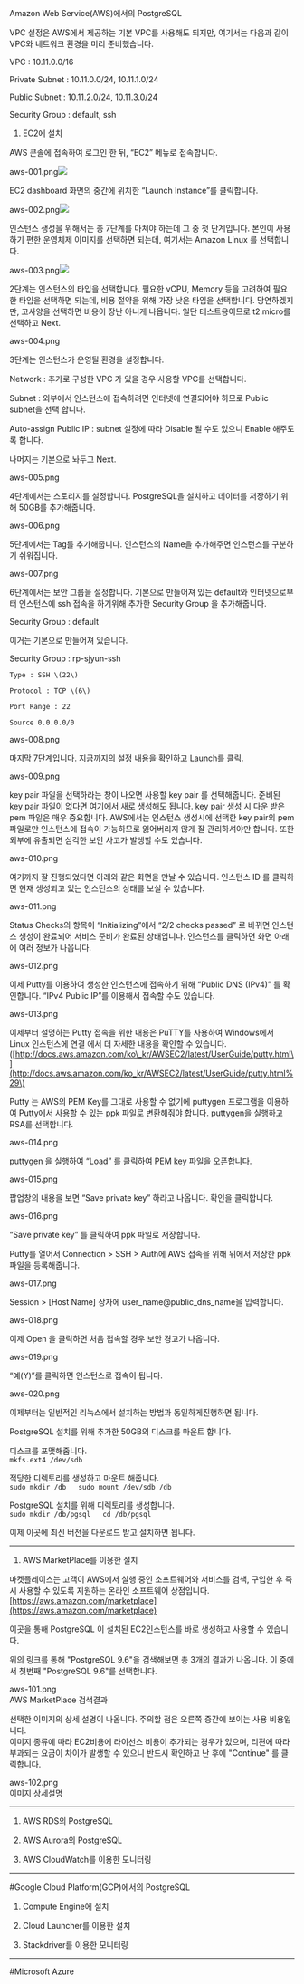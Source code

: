 Amazon Web Service\(AWS\)에서의 PostgreSQL

VPC 설정은 AWS에서 제공하는 기본 VPC를 사용해도 되지만, 여기서는 다음과 같이 VPC와 네트워크 환경을 미리 준비했습니다.

VPC : 10.11.0.0/16

Private Subnet : 10.11.0.0/24, 10.11.1.0/24

Public Subnet : 10.11.2.0/24, 10.11.3.0/24

Security Group : default, ssh

1. EC2에 설치

AWS 콘솔에 접속하여 로그인 한 뒤, “EC2” 메뉴로 접속합니다.

aws-001.png![](/assets/aws-001.png)

EC2 dashboard 화면의 중간에 위치한 “Launch Instance”를 클릭합니다.

aws-002.png![](/assets/aws-002.png)

인스턴스 생성을 위해서는 총 7단계를 마쳐야 하는데 그 중 첫 단계입니다. 본인이 사용하기 편한 운영체제 이미지를 선택하면 되는데, 여기서는 Amazon Linux 를 선택합니다.

aws-003.png![](/assets/aws-003.png)

2단계는 인스턴스의 타입을 선택합니다. 필요한 vCPU, Memory 등을 고려하여 필요한 타입을 선택하면 되는데, 비용 절약을 위해 가장 낮은 타입을 선택합니다. 당연하겠지만, 고사양을 선택하면 비용이 장난 아니게 나옵니다. 일단 테스트용이므로 t2.micro를 선택하고 Next.

aws-004.png



3단계는 인스턴스가 운영될 환경을 설정합니다.

Network : 추가로 구성한 VPC 가 있을 경우 사용할 VPC를 선택합니다.

Subnet : 외부에서 인스턴스에 접속하려면 인터넷에 연결되어야 하므로 Public subnet을 선택 합니다.

Auto-assign Public IP : subnet 설정에 따라 Disable 될 수도 있으니 Enable 해주도록 합니다.

나머지는 기본으로 놔두고 Next.

aws-005.png



4단계에서는 스토리지를 설정합니다. PostgreSQL을 설치하고 데이터를 저장하기 위해 50GB를 추가해줍니다.

aws-006.png



5단계에서는 Tag를 추가해줍니다. 인스턴스의 Name을 추가해주면 인스턴스를 구분하기 쉬워집니다.

aws-007.png



6단계에서는 보안 그룹을 설정합니다. 기본으로 만들어져 있는 default와 인터넷으로부터 인스턴스에 ssh 접속을 하기위해 추가한 Security Group 을 추가해줍니다.

Security Group : default

이거는 기본으로 만들어져 있습니다.

Security Group : rp-sjyun-ssh

```
Type : SSH \(22\)

Protocol : TCP \(6\)

Port Range : 22

Source 0.0.0.0/0
```

aws-008.png



마지막 7단계입니다. 지금까지의 설정 내용을 확인하고 Launch를 클릭.

aws-009.png



key pair 파일을 선택하라는 창이 나오면 사용할 key pair 를 선택해줍니다. 준비된 key pair 파일이 없다면 여기에서 새로 생성해도 됩니다. key pair 생성 시 다운 받은 pem 파일은 매우 중요합니다. AWS에서는 인스턴스 생성시에 선택한 key pair의 pem 파일로만 인스턴스에 접속이 가능하므로 잃어버리지 않게 잘 관리하셔야만 합니다. 또한 외부에 유출되면 심각한 보안 사고가 발생할 수도 있습니다.

aws-010.png



여기까지 잘 진행되었다면 아래와 같은 화면을 만날 수 있습니다. 인스턴스 ID 를 클릭하면 현재 생성되고 있는 인스턴스의 상태를 보실 수 있습니다.

aws-011.png



Status Checks의 항목이 “Initializing”에서 “2/2 checks passed” 로 바뀌면 인스턴스 생성이 완료되어 서비스 준비가 완료된 상태입니다. 인스턴스를 클릭하면 화면 아래에 여러 정보가 나옵니다.

aws-012.png



이제 Putty를 이용하여 생성한 인스턴스에 접속하기 위해 “Public DNS \(IPv4\)” 를 확인합니다. “IPv4 Public IP”를 이용해서 접속할 수도 있습니다.

aws-013.png



이제부터 설명하는 Putty 접속을 위한 내용은 PuTTY를 사용하여 Windows에서 Linux 인스턴스에 연결 에서 더 자세한 내용을 확인할 수 있습니다. \([http://docs.aws.amazon.com/ko\_kr/AWSEC2/latest/UserGuide/putty.html\](http://docs.aws.amazon.com/ko_kr/AWSEC2/latest/UserGuide/putty.html%29\)

Putty 는 AWS의 PEM Key를 그대로 사용할 수 없기에 puttygen 프로그램을 이용하여 Putty에서 사용할 수 있는 ppk 파일로 변환해줘야 합니다. puttygen을 실행하고 RSA를 선택합니다.

aws-014.png





puttygen 을 실행하여 “Load” 를 클릭하여 PEM key 파일을 오픈합니다.

aws-015.png





팝업창의 내용을 보면 “Save private key” 하라고 나옵니다. 확인을 클릭합니다.

aws-016.png





“Save private key” 를 클릭하여 ppk 파일로 저장합니다.

Putty를 열어서 Connection &gt; SSH &gt; Auth에 AWS 접속을 위해 위에서 저장한 ppk 파일을 등록해줍니다.

aws-017.png





Session &gt;  \[Host Name\] 상자에 user\_name@public\_dns\_name을 입력합니다.

aws-018.png



이제 Open 을 클릭하면 처음 접속할 경우 보안 경고가 나옵니다.

aws-019.png





“예\(Y\)”를 클릭하면 인스턴스로 접속이 됩니다.

aws-020.png





이제부터는 일반적인 리눅스에서 설치하는 방법과 동일하게진행하면 됩니다.

PostgreSQL 설치를 위해 추가한 50GB의 디스크를 마운트 합니다.



디스크를 포맷해줍니다.   
`mkfs.ext4 /dev/sdb`

적당한 디렉토리를 생성하고 마운트 해줍니다.   
`sudo mkdir /db  
sudo mount /dev/sdb /db`

PostgreSQL 설치를 위해 디렉토리를 생성합니다.   
`sudo mkdir /db/pgsql  
cd /db/pgsql`  


이제 이곳에 최신 버전을 다운로드 받고 설치하면 됩니다.

---

1. AWS MarketPlace를 이용한 설치

마켓플레이스는 고객이 AWS에서 실행 중인 소프트웨어와 서비스를 검색, 구입한 후 즉시 사용할 수 있도록 지원하는 온라인 소프트웨어 상점입니다.  
[https://aws.amazon.com/marketplace](https://aws.amazon.com/marketplace)

이곳을 통해 PostgreSQL 이 설치된 EC2인스턴스를 바로 생성하고 사용할 수 있습니다.

위의 링크를 통해 "PostgreSQL 9.6"을 검색해보면 총 3개의 결과가 나옵니다. 이 중에서 첫번째 "PostgreSQL 9.6"를 선택합니다.

aws-101.png  
AWS MarketPlace 검색결과

선택한 이미지의 상세 설명이 나옵니다. 주의할 점은 오른쪽 중간에 보이는 사용 비용입니다.  
이미지 종류에 따라 EC2비용에 라이선스 비용이 추가되는 경우가 있으며, 리젼에 따라 부과되는 요금이 차이가 발생할 수 있으니 반드시 확인하고 난 후에 "Continue" 를 클릭합니다.

aws-102.png  
이미지 상세설명





---

1. AWS RDS의 PostgreSQL

2. AWS Aurora의 PostgreSQL

3. AWS CloudWatch를 이용한 모니터링



---

\#Google Cloud Platform\(GCP\)에서의 PostgreSQL

1. Compute Engine에 설치

2. Cloud Launcher를 이용한 설치

3. Stackdriver를 이용한 모니터링



---

\#Microsoft Azure







